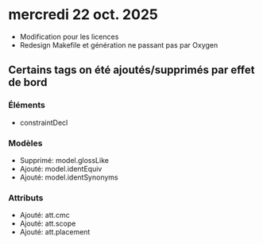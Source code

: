 

# mercredi 22 oct. 2025 #

- Modification pour les licences
- Redesign Makefile et génération ne passant pas par Oxygen

## Certains tags on été ajoutés/supprimés par effet de bord

### Éléments
- constraintDecl

### Modèles
- Supprimé: model.glossLike
- Ajouté:   model.identEquiv
- Ajouté:   model.identSynonyms

### Attributs
- Ajouté: att.cmc 
- Ajouté: att.scope
- Ajouté: att.placement
